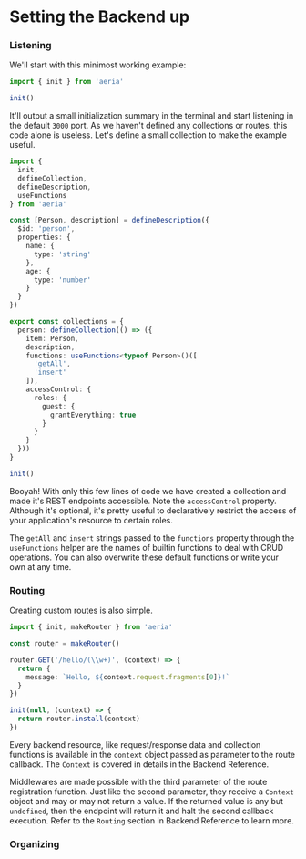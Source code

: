 # Setting the Backend up

### Listening

We'll start with this minimost working example:

```typescript
import { init } from 'aeria'

init()
```

It'll output a small initialization summary in the terminal and start listening in the default `3000` port. As we haven't defined any collections or routes, this code alone is useless. Let's define a small collection to make the example useful.

```typescript
import {
  init,
  defineCollection,
  defineDescription,
  useFunctions
} from 'aeria'

const [Person, description] = defineDescription({
  $id: 'person',
  properties: {
    name: {
      type: 'string'
    },
    age: {
      type: 'number'
    }
  }
})

export const collections = {
  person: defineCollection(() => ({
    item: Person,
    description,
    functions: useFunctions<typeof Person>()([
      'getAll',
      'insert'
    ]),
    accessControl: {
      roles: {
        guest: {
          grantEverything: true
        }
      }
    }
  }))
}

init()
```

Booyah! With only this few lines of code we have created a collection and made it's REST endpoints accessible. Note the `accessControl` property. Although it's optional, it's pretty useful to declaratively restrict the access of your application's resource to certain roles.

The `getAll` and `insert` strings passed to the `functions` property through the `useFunctions` helper are the names of builtin functions to deal with CRUD operations. You can also overwrite these default functions or write your own at any time.

### Routing

Creating custom routes is also simple.

```typescript
import { init, makeRouter } from 'aeria'

const router = makeRouter()

router.GET('/hello/(\\w+)', (context) => {
  return {
    message: `Hello, ${context.request.fragments[0]}!`
  }
})

init(null, (context) => {
  return router.install(context)
})
```

Every backend resource, like request/response data and collection functions is available in the `context` object passed as parameter to the route callback. The `Context` is covered in details in the Backend Reference.

Middlewares are made possible with the third parameter of the route registration function. Just like the second parameter, they receive a `Context` object and may or may not return a value. If the returned value is any but `undefined`, then the endpoint will return it and halt the second callback execution. Refer to the `Routing` section in Backend Reference to learn more.

### Organizing


